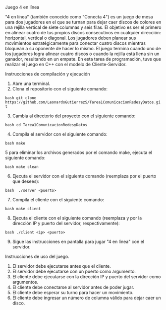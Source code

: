 Juego 4 en línea

"4 en línea" (también conocido como "Conecta 4") es un juego de mesa para dos jugadores en el que se turnan para dejar caer discos de colores en una rejilla vertical de siete columnas y seis filas. El objetivo es ser el primero en alinear cuatro de tus propios discos consecutivos en cualquier dirección: horizontal, vertical o diagonal. Los jugadores deben planear sus movimientos estratégicamente para conectar cuatro discos mientras bloquean a su oponente de hacer lo mismo. El juego termina cuando uno de los jugadores logra alinear cuatro discos o cuando la rejilla está llena sin un ganador, resultando en un empate. En esta tarea de programación, tuve que realizar el juego en C++ con el modelo de Cliente-Servidor.

Instrucciones de compilación y ejecución

1. Abre una terminal.
2. Clona el repositorio con el siguiente comando:

```bash git clone https://github.com/LeonardoGutierrezS/Tarea1ComunicacionRedesyDatos.git ```

3. Cambia al directorio del proyecto con el siguiente comando:

```bash cd Tarea1ComunicacionRedesyDatos ```

4. Compila el servidor con el siguiente comando:

```bash make ```

5 para eliminar los archivos generados por el comando make, ejecuta el siguiente comando:

```bash make clean```

6. Ejecuta el servidor con el siguiente comando (reemplaza <puerto> por el puerto que desees):

```bash  ./server <puerto> ```

7. Compila el cliente con el siguiente comando:

``` bash make client ```

8. Ejecuta el cliente con el siguiente comando (reemplaza <ip> y <puerto> por la dirección IP y puerto del servidor, respectivamente):

```bash ./client <ip> <puerto> ```

9. Sigue las instrucciones en pantalla para jugar "4 en línea" con el servidor.

Instrucciones de uso del juego.

1. El servidor debe ejecutarse antes que el cliente.
2. El servidor debe ejecutarse con un puerto como argumento.
3. El cliente debe ejecutarse con la dirección IP y puerto del servidor como argumentos.
4. El cliente debe conectarse al servidor antes de poder jugar.
5. El cliente debe esperar su turno para hacer un movimiento.
6. El cliente debe ingresar un número de columna válido para dejar caer un disco.